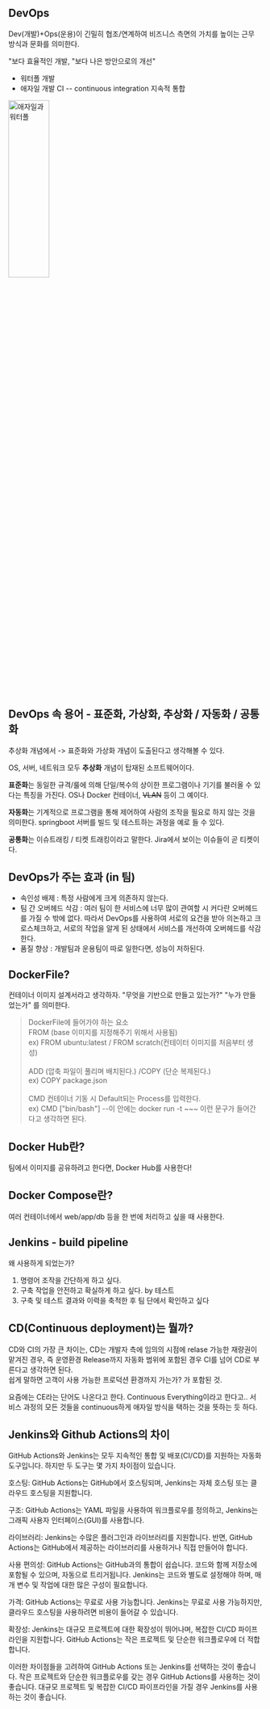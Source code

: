 ## DevOps
Dev(개발)+Ops(운용)이 긴밀히 협조/연계하여 비즈니스 측면의 가치를 높이는 근무 방식과 문화를 의미한다.

"보다 효율적인 개발, "보다 나은 방안으로의 개선"

- 워터폴 개발
- 애자일 개발 CI -- continuous integration 지속적 통합

<img src="http://www.s-d.kr/news/photo/202012/58587_49067_445.jpg" width="40%" height="30%" title="px(픽셀) 크기 설정" alt="애자일과 워터폴"></img>


## DevOps 속 용어 - 표준화, 가상화, 추상화 / 자동화 / 공통화
추상화 개념에서 -> 표준화와 가상화 개념이 도출된다고 생각해볼 수 있다.</br>

OS, 서버, 네트워크 모두 **추상화** 개념이 탑재된 소프트웨어이다.</br>

**표준화**는 동일한 규격/룰에 의해 단일/복수의 상이한 프로그램이나 기기를 불러올 수 있다는 특징을 가진다. OS나 Docker 컨테이너, ~~VLAN~~ 등이 그 예이다.

 **자동화**는 기계적으로 프로그램을 통해 제어하여 사람의 조작을 필요로 하지 않는 것을 의미한다. springboot 서버를 빌드 및 테스트하는 과정을 예로 들 수 있다.

 **공통화**는 이슈트래킹 / 티켓 트래킹이라고 말한다. Jira에서 보이는 이슈들이 곧 티켓이다.

 ## DevOps가 주는 효과 (in 팀)
 - 속인성 배제 : 특정 사람에게 크게 의존하지 않는다.
 - 팀 간 오버헤드 삭감 : 여러 팀이 한 서비스에 너무 많이 관여할 시 커다란 오버헤드를 가질 수 밖에 없다. 따라서 DevOps를 사용하여 서로의 요건을 받아 의논하고 크로스체크하고, 서로의 작업을 알게 된 상태에서 서비스를 개선하여 오버헤드를 삭감한다.
 - 품질 향상 : 개발팀과 운용팀이 따로 일한다면, 성능이 저하된다.

 ## DockerFile?
 컨테이너 이미지 설계서라고 생각하자.
 "무엇을 기반으로 만들고 있는가?" "누가 만들었는가" 를 의미한다.

 >DockerFile에 들어가야 하는 요소</br>
 FROM (base 이미지를 지정해주기 위해서 사용됨)  
 ex) FROM ubuntu:latest / FROM scratch(컨테이터 이미지를 처음부터 생성)</br></br>
 ADD (압축 파일이 풀리며 배치된다.) /COPY (단순 복제된다.)</br>
 ex) COPY package.json </br></br>
 CMD 컨테이너 기동 시 Default되는 Process를 입력한다.</br>
 ex) CMD ["bin/bash"]  --이 안에는 docker run -t ~~~ 이런 문구가 들어간다고 생각하면 된다.

 ## Docker Hub란?
 팀에서 이미지를 공유하려고 한다면, Docker Hub를 사용한다!

 ## Docker Compose란?
 여러 컨테이너에서 web/app/db 등을 한 번에 처리하고 싶을 때 사용한다.

 ## Jenkins - build pipeline
 왜 사용하게 되었는가?
 1. 명령어 조작을 간단하게 하고 싶다.
 2. 구축 작업을 안전하고 확실하게 하고 싶다. by 테스트
 3. 구축 및 테스트 결과와 이력을 축적한 후 팀 단에서 확인하고 싶다

 ## CD(Continuous deployment)는 뭘까?
 CD와 CI의 가장 큰 차이는, CD는 개발자 측에 임의의 시점에 relase 가능한 재량권이 맡겨진 경우, 즉 운영환경 Release까지 자동화 범위에 포함된 경우 CI를 넘어 CD로 부른다고 생각하면 된다. </br>
 쉽게 말하면 고객이 사용 가능한 프로덕션 환경까지 가는가? 가 포함된 것.

 요즘에는 CE라는 단어도 나온다고 한다. Continuous Everything이라고 한다고.. 서비스 과정의 모든 것들을 continuous하게 애자일 방식을 택하는 것을 뜻하는 듯 하다.


## Jenkins와 Github Actions의 차이
GitHub Actions와 Jenkins는 모두 지속적인 통합 및 배포(CI/CD)를 지원하는 자동화 도구입니다. 하지만 두 도구는 몇 가지 차이점이 있습니다.

호스팅: GitHub Actions는 GitHub에서 호스팅되며, Jenkins는 자체 호스팅 또는 클라우드 호스팅을 지원합니다.

구조: GitHub Actions는 YAML 파일을 사용하여 워크플로우를 정의하고, Jenkins는 그래픽 사용자 인터페이스(GUI)를 사용합니다.

라이브러리: Jenkins는 수많은 플러그인과 라이브러리를 지원합니다. 반면, GitHub Actions는 GitHub에서 제공하는 라이브러리를 사용하거나 직접 만들어야 합니다.

사용 편의성: GitHub Actions는 GitHub과의 통합이 쉽습니다. 코드와 함께 저장소에 포함될 수 있으며, 자동으로 트리거됩니다. Jenkins는 코드와 별도로 설정해야 하며, 매개 변수 및 작업에 대한 많은 구성이 필요합니다.

가격: GitHub Actions는 무료로 사용 가능합니다. Jenkins는 무료로 사용 가능하지만, 클라우드 호스팅을 사용하려면 비용이 들어갈 수 있습니다.

확장성: Jenkins는 대규모 프로젝트에 대한 확장성이 뛰어나며, 복잡한 CI/CD 파이프라인을 지원합니다. GitHub Actions는 작은 프로젝트 및 단순한 워크플로우에 더 적합합니다.

이러한 차이점들을 고려하여 GitHub Actions 또는 Jenkins를 선택하는 것이 좋습니다. 작은 프로젝트와 단순한 워크플로우를 갖는 경우 GitHub Actions를 사용하는 것이 좋습니다. 대규모 프로젝트 및 복잡한 CI/CD 파이프라인을 가질 경우 Jenkins를 사용하는 것이 좋습니다.